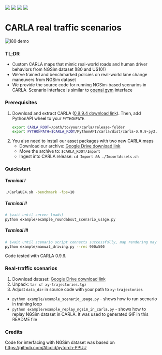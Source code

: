 ![](https://img.shields.io/badge/release-TODO-brightgreen.svg?style=popout-square)
![](https://img.shields.io/badge/CARLA-0.9.6+-blue.svg?style=popout-square)
![](https://img.shields.io/badge/python-3.6%20|%203.7%20|3.8-blue.svg?style=popout-square)
![](https://img.shields.io/badge/license-MIT-orange.svg?style=popout-square)

CARLA real traffic scenarios
========================

![I80 demo](I80_demo.gif)

### TL;DR

- Custom CARLA maps that mimic real-world roads and human driver behaviors from NGSim dataset (I80 and US101)
- We've trained and benchmarked policies on real-world lane change maneuvers from NGSim dataset
- We provide the source code for running NGSim-based scenarios in CARLA. Scenario interface is similar to [openai gym](https://gym.openai.com/) interface

### Prerequisites
1. Download and extract CARLA ([0.9.9.4 download link](https://carla-releases.s3.eu-west-3.amazonaws.com/Linux/CARLA_0.9.9.4.tar.gz)). Then, add PythonAPI wheel to your `PYTHONPATH`:
    ```bash
    export CARLA_ROOT=/path/to/your/carla/release-folder
    export PYTHONPATH=$CARLA_ROOT/PythonAPI/carla/dist/carla-0.9.9-py3.7-linux-x86_64.egg:$PYTHONPATH
    ```
2. You also need to install our asset packages with two new CARLA maps
    - Download our archive: [Google Drive download link](https://drive.google.com/file/d/1FCHL7YJk12AwfxuMPmwXPJj71n3mwSxE/view?usp=sharing)
    - Move the archive to: `$CARLA_ROOT/Import`
    - Ingest into CARLA release: `cd Import && ./ImportAssets.sh`

### Quickstart

##### Terminal I
```bash
./CarlaUE4.sh -benchmark -fps=10
```

##### Terminal II
```bash
# (wait until server loads)
python example/example_roundabout_scenario_usage.py
```
##### Terminal III
```bash
# (wait until scenario script connects successfully, map rendering may tak a while)
python example/manual_driving.py --res 900x500
```
Code tested with CARLA 0.9.6.

### Real-traffic scenarios

1. Download dataset: [Google Drive download link](http://bit.ly/PPUU-data)
2. Unpack: `tar xf xy-trajectories.tgz`
3. Adjust `data_dir` in source code with your path to `xy-trajectories`

* `python example/example_scenario_usage.py` - shows how to run scenario in training loop
* `python example/example_replay_ngsim_in_carla.py` - shows how to replay NGSim dataset in CARLA. It was used to generated GIF in this README file

### Credits

Code for interfacing with NGSim dataset was based on https://github.com/Atcold/pytorch-PPUU
